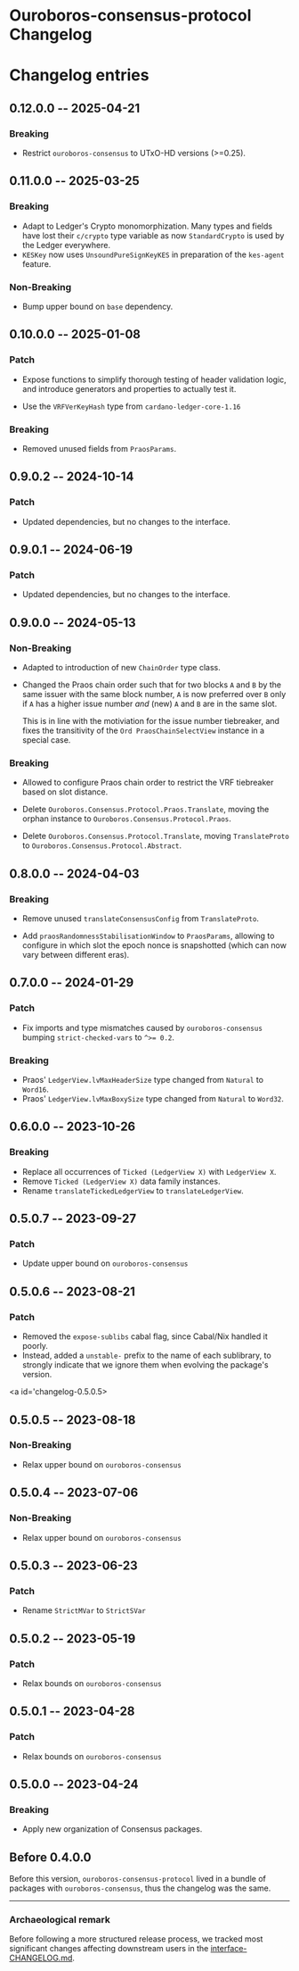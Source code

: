 # Ouroboros-consensus-protocol Changelog

# Changelog entries

<a id='changelog-0.12.0.0'></a>
## 0.12.0.0 -- 2025-04-21

### Breaking

- Restrict `ouroboros-consensus` to UTxO-HD versions (>=0.25).

<a id='changelog-0.11.0.0'></a>
## 0.11.0.0 -- 2025-03-25

### Breaking

- Adapt to Ledger's Crypto monomorphization. Many types and fields have lost their `c/crypto` type variable as now `StandardCrypto` is used by the Ledger everywhere.
- `KESKey` now uses `UnsoundPureSignKeyKES` in preparation of the `kes-agent` feature.

### Non-Breaking

- Bump upper bound on `base` dependency.

<a id='changelog-0.10.0.0'></a>
## 0.10.0.0 -- 2025-01-08

### Patch

- Expose functions to simplify thorough testing of header validation
  logic, and introduce generators and properties to actually test it.

* Use the `VRFVerKeyHash` type from `cardano-ledger-core-1.16`

### Breaking

- Removed unused fields from `PraosParams`.

<a id='changelog-0.9.0.2'></a>
## 0.9.0.2 -- 2024-10-14

### Patch

- Updated dependencies, but no changes to the interface.

<a id='changelog-0.9.0.1'></a>
## 0.9.0.1 -- 2024-06-19

### Patch

- Updated dependencies, but no changes to the interface.

<a id='changelog-0.9.0.0'></a>
## 0.9.0.0 -- 2024-05-13

### Non-Breaking

- Adapted to introduction of new `ChainOrder` type class.

- Changed the Praos chain order such that for two blocks `A` and `B` by the same
  issuer with the same block number, `A` is now preferred over `B` only if `A`
  has a higher issue number *and* (new) `A` and `B` are in the same slot.

  This is in line with the motiviation for the issue number tiebreaker, and
  fixes the transitivity of the `Ord PraosChainSelectView` instance in a special
  case.

### Breaking

- Allowed to configure Praos chain order to restrict the VRF tiebreaker based on
  slot distance.

- Delete `Ouroboros.Consensus.Protocol.Praos.Translate`, moving the orphan
  instance to `Ouroboros.Consensus.Protocol.Praos`.
- Delete `Ouroboros.Consensus.Protocol.Translate`, moving `TranslateProto`
  to `Ouroboros.Consensus.Protocol.Abstract`.

<a id='changelog-0.8.0.0'></a>
## 0.8.0.0 -- 2024-04-03

### Breaking

- Remove unused `translateConsensusConfig` from `TranslateProto`.

- Add `praosRandomnessStabilisationWindow` to `PraosParams`, allowing to
  configure in which slot the epoch nonce is snapshotted (which can now vary
  between different eras).

<a id='changelog-0.7.0.0'></a>
## 0.7.0.0 -- 2024-01-29

### Patch

- Fix imports and type mismatches caused by `ouroboros-consensus` bumping
  `strict-checked-vars` to `^>= 0.2`.

### Breaking

- Praos' `LedgerView.lvMaxHeaderSize` type changed from `Natural` to `Word16`.
- Praos' `LedgerView.lvMaxBoxySize` type changed from `Natural` to `Word32`.

<a id='changelog-0.6.0.0'></a>
## 0.6.0.0 -- 2023-10-26

### Breaking

- Replace all occurrences of `Ticked (LedgerView X)` with `LedgerView X`.
- Remove `Ticked (LedgerView X)` data family instances.
- Rename `translateTickedLedgerView` to `translateLedgerView`.

<a id='changelog-0.5.0.7'></a>
## 0.5.0.7 -- 2023-09-27

### Patch

- Update upper bound on `ouroboros-consensus`

<a id='changelog-0.5.0.6'></a>
## 0.5.0.6 -- 2023-08-21

### Patch

- Removed the `expose-sublibs` cabal flag, since Cabal/Nix handled it poorly.
- Instead, added a `unstable-` prefix to the name of each sublibrary, to
  strongly indicate that we ignore them when evolving the package's version.

<a id='changelog-0.5.0.5></a>
## 0.5.0.5 -- 2023-08-18

### Non-Breaking

- Relax upper bound on `ouroboros-consensus`

<a id='changelog-0.5.0.4'></a>
## 0.5.0.4 -- 2023-07-06

### Non-Breaking

- Relax upper bound on `ouroboros-consensus`

<a id='changelog-0.5.0.3'></a>
## 0.5.0.3 -- 2023-06-23

### Patch

- Rename `StrictMVar` to `StrictSVar`

<a id='changelog-0.5.0.2'></a>
## 0.5.0.2 -- 2023-05-19

### Patch

- Relax bounds on `ouroboros-consensus`

<a id='changelog-0.5.0.1'></a>
## 0.5.0.1 -- 2023-04-28

### Patch

- Relax bounds on `ouroboros-consensus`

<a id='changelog-0.5.0.0'></a>
## 0.5.0.0 -- 2023-04-24

### Breaking

- Apply new organization of Consensus packages.

## Before 0.4.0.0

Before this version, `ouroboros-consensus-protocol` lived in a bundle of
packages with `ouroboros-consensus`, thus the changelog was the same.

---

### Archaeological remark

Before following a more structured release process, we tracked most significant
changes affecting downstream users in the
[interface-CHANGELOG.md](https://github.com/IntersectMBO/ouroboros-consensus/blob/8d8329e4dd41404439b7cd30629fcce427679212/docs/website/docs/interface-CHANGELOG.md).
